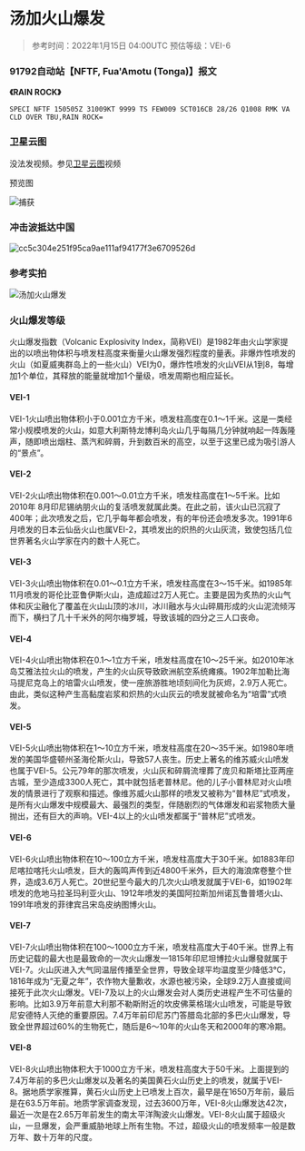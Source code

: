 # 汤加火山爆发
> 参考时间：2022年1月15日 04:00UTC
> 预估等级：VEI-6

### 91792自动站【NFTF, Fua'Amotu (Tonga)】报文
**《RAIN ROCK》**
```
SPECI NFTF 150505Z 31009KT 9999 TS FEW009 SCT016CB 28/26 Q1008 RMK VA CLD OVER TBU,RAIN ROCK=
```

### 卫星云图
没法发视频。参见[卫星云图](https://github.com/GatoNaranja/Images/blob/main/2022-01-15-23-02-07.mp4)视频

预览图

![捕获](https://user-images.githubusercontent.com/76199161/149628051-936931d7-44a2-41c1-9875-cbd78561d3f2.PNG)

### 冲击波抵达中国
![cc5c304e251f95ca9ae111af94177f3e6709526d](https://user-images.githubusercontent.com/76199161/149628099-29c1d8ec-f190-4c69-885f-b8cbc7da52f8.jpg)

### 参考实拍
![汤加火山爆发](https://user-images.githubusercontent.com/76199161/149627196-07cebd4e-a506-40e8-b0c4-8caa14c359cb.jpg)

### 火山爆发等级
火山爆发指数（Volcanic Explosivity Index，简称VEI）是1982年由火山学家提出的以喷出物体积与喷发柱高度来衡量火山爆发强烈程度的量表。非爆炸性喷发的火山（如夏威夷群岛上的一些火山）VEI为0，爆炸性喷发的火山VEI从1到8，每增加1个单位，其释放的能量就增加1个量级，喷发周期也相应延长。

#### VEI-1
VEI-1火山喷出物体积小于0.001立方千米，喷发柱高度在0.1～1千米。这是一类经常小规模喷发的火山，如意大利斯特龙博利岛火山几乎每隔几分钟就响起一阵轰隆声，随即喷出烟柱、蒸汽和碎屑，升到数百米的高空，以至于这里已成为吸引游人的“景点”。

#### VEI-2
VEI-2火山喷出物体积在0.001～0.01立方千米，喷发柱高度在1～5千米。比如2010年 8月印尼锡纳朋火山的复活喷发就属此类。在此之前，该火山已沉寂了400年；此次喷发之后，它几乎每年都会喷发，有的年份还会喷发多次。1991年6月喷发的日本云仙岳火山也属VEI-2，其喷发出的炽热的火山灰流，致使包括几位世界著名火山学家在内的数十人死亡。

#### VEI-3
VEI-3火山喷出物体积在0.01～0.1立方千米，喷发柱高度在3～15千米。如1985年11月喷发的哥伦比亚鲁伊斯火山，造成超过2万人死亡。主要是因为炙热的火山气体和灰尘融化了覆盖在火山山顶的冰川，冰川融水与火山碎屑形成的火山泥流倾泻而下，横扫了几十千米外的阿尔梅罗城，导致该城的四分之三人口丧命。

#### VEI-4
VEI-4火山喷出物体积在0.1～1立方千米，喷发柱高度在10～25千米。如2010年冰岛艾雅法拉火山的喷发，产生的火山灰导致欧洲航空系统瘫痪。1902年加勒比海马提尼克岛上的培雷火山喷发，使一座旅游胜地顷刻间化为灰烬，2.9万人死亡。由此，类似这种产生高黏度岩浆和炽热的火山灰云的喷发就被命名为“培雷”式喷发。

#### VEI-5
VEI-5火山喷出物体积在1～10立方千米，喷发柱高度在20～35千米。如1980年喷发的美国华盛顿州圣海伦斯火山，导致57人丧生。历史上著名的维苏威火山喷发也属于VEI-5。公元79年的那次喷发，火山灰和碎屑流埋葬了庞贝和斯塔比亚两座古城，至少造成3300人死亡，其中就包括老普林尼。他的儿子小普林尼对火山喷发的情景进行了观察和描述。像维苏威火山那样的喷发又被称为“普林尼”式喷发，是所有火山爆发中规模最大、最强烈的类型，伴随剧烈的气体爆发和岩浆物质大量抛出，还有巨大的声响。VEI-4以上的火山喷发都属于“普林尼”式喷发。

#### VEI-6
VEI-6火山喷出物体积在10～100立方千米，喷发柱高度大于30千米。如1883年印尼喀拉喀托火山喷发，巨大的轰鸣声传到近4800千米外，巨大的海浪席卷整个世界，造成3.6万人死亡。20世纪至今最大的几次火山喷发就属于VEI-6，如1902年喷发的危地马拉圣玛利亚火山、1912年喷发的美国阿拉斯加州诺瓦鲁普塔火山、1991年喷发的菲律宾吕宋岛皮纳图博火山。

#### VEI-7


VEI-7火山喷出物体积在100～1000立方千米，喷发柱高度大于40千米。世界上有历史记载的最大也是最致命的一次火山爆发—1815年印尼坦博拉火山爆發就属于VEI-7。火山灰进入大气同温层传播至全世界，导致全球平均温度至少降低3℃，1816年成为“无夏之年”，农作物大量歉收，水源也被污染，全球9.2万人直接或间接死于此次火山爆发。VEI-7及以上的火山爆发会对人类历史进程产生不可估量的影响。比如3.9万年前意大利那不勒斯附近的坎皮佛莱格瑞火山喷发，可能是导致尼安德特人灭绝的重要原因。7.4万年前印尼苏门答腊岛北部的多巴火山爆发，导致全世界超过60%的生物死亡，随后是6～10年的火山冬天和2000年的寒冷期。

#### VEI-8
VEI-8火山喷出物体积大于1000立方千米，喷发柱高度大于50千米。上面提到的7.4万年前的多巴火山爆发以及著名的美国黄石火山历史上的喷发，就属于VEI-8。据地质学家推算，黄石火山历史上已喷发上百次，最早是在1650万年前，最后是在63.5万年前。地质学家调查发现，过去3600万年，VEI-8火山爆发达42次，最近一次是在2.65万年前发生的南太平洋陶波火山爆发。VEI-8火山属于超级火山，一旦爆发，会严重威胁地球上所有生物。不过，超级火山的喷发频率一般是数万年、数十万年的尺度。
